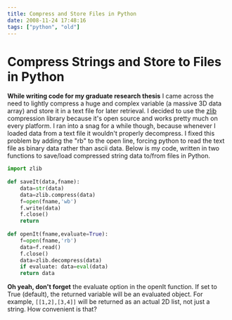 ```yaml
---
title: Compress and Store Files in Python
date: 2008-11-24 17:48:16
tags: ["python", "old"]
---
```


# Compress Strings and Store to Files in Python

 __While writing code for my graduate research thesis__ I came across the need to lightly compress a huge and complex variable (a massive 3D data array) and store it in a text file for later retrieval.  I decided to use the [zlib](http://en.wikipedia.org/wiki/Zlib) compression library because it's open source and works pretty much on every platform.  I ran into a snag for a while though, because whenever I loaded data from a text file it wouldn't properly decompress.  I fixed this problem by adding the "rb" to the open line, forcing python to read the text file as binary data rather than ascii data.  Below is my code, written in two functions to save/load compressed string data to/from files in Python.

```python
import zlib  
  
def saveIt(data,fname):  
    data=str(data)  
    data=zlib.compress(data)  
    f=open(fname,'wb')  
    f.write(data)  
    f.close()  
    return  
  
def openIt(fname,evaluate=True):  
    f=open(fname,'rb')  
    data=f.read()  
    f.close()  
    data=zlib.decompress(data)  
    if evaluate: data=eval(data)  
    return data  
```

__Oh yeah, don't forget__ the evaluate option in the openIt function.  If set to True (default), the returned variable will be an evaluated object.  For example, `[[1,2],[3,4]]` will be returned as an actual 2D list, not just a string.  How convenient is that?